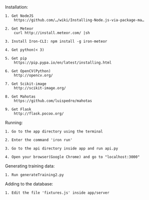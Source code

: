 Installation:

	1. Get NodeJS
		https://github.com/…/wiki/Installing-Node.js-via-package-ma…

	2. Get Meteor
		curl http://install.meteor.com/ |sh

	3. Install Iron-CLI: npm install -g iron-meteor

	4. Get python(< 3)

	5. Get pip
		https://pip.pypa.io/en/latest/installing.html

	6. Get OpenCV(Python)
		http://opencv.org/

	7. Get Scikit-image
		http://scikit-image.org/

	8. Get Mahotas
		https://github.com/luispedro/mahotas

	9. Get Flask
		http://flask.pocoo.org/

Running:

	1. Go to the app directory using the terminal

	2. Enter the command 'iron run'

	3. Go to the api directory inside app and run api.py

	4. Open your browser(Google Chrome) and go to "localhost:3000"

Generating training data:

	1. Run generateTraining2.py

Adding to the database:
	
	1. Edit the file 'fixtures.js' inside app/server 
